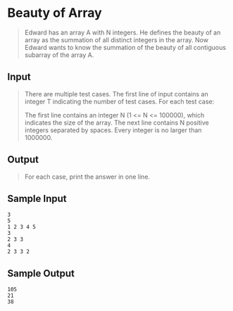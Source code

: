 # Beauty of Array

> Edward has an array A with N integers. He defines the beauty of an array as the summation of all distinct integers in the array. Now Edward wants to know the summation of the beauty of all contiguous subarray of the array A.



## **Input**

> There are multiple test cases. The first line of input contains an integer T indicating the number of test cases. For each test case:
>
> The first line contains an integer N (1 <= N <= 100000), which indicates the size of the array. The next line contains N positive integers separated by spaces. Every integer is no larger than 1000000.



## **Output**

> For each case, print the answer in one line.



## **Sample Input**

    3
    5
    1 2 3 4 5
    3
    2 3 3
    4
    2 3 3 2



## **Sample Output**

    105
    21
    38

